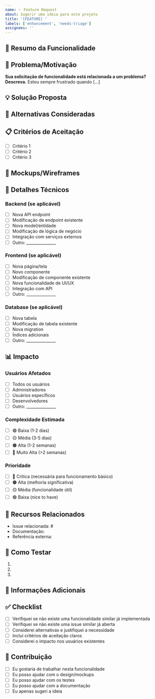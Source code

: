 ```yaml
---
name: ✨ Feature Request
about: Sugerir uma ideia para este projeto
title: '[FEATURE] '
labels: ['enhancement', 'needs-triage']
assignees: ''
---
```


## 🚀 Resumo da Funcionalidade

<!-- Uma descrição clara e concisa da funcionalidade que você gostaria de ver implementada -->

## 🎯 Problema/Motivação

<!-- Descreva o problema que esta funcionalidade resolveria ou a motivação por trás dela -->

**Sua solicitação de funcionalidade está relacionada a um problema? Descreva.**
Estou sempre frustrado quando [...]

## 💡 Solução Proposta

<!-- Descreva a solução que você gostaria de ver -->

## 🔄 Alternativas Consideradas

<!-- Descreva quaisquer soluções ou funcionalidades alternativas que você considerou -->

## 📋 Critérios de Aceitação

<!-- Liste os critérios que devem ser atendidos para considerar esta funcionalidade completa -->

- [ ] Critério 1
- [ ] Critério 2
- [ ] Critério 3

## 🎨 Mockups/Wireframes

<!-- Se aplicável, adicione mockups, wireframes ou screenshots para ajudar a explicar sua ideia -->

## 🔧 Detalhes Técnicos

<!-- Se você tem ideias sobre a implementação técnica, descreva aqui -->

### Backend (se aplicável)
- [ ] Nova API endpoint
- [ ] Modificação de endpoint existente
- [ ] Nova model/entidade
- [ ] Modificação de lógica de negócio
- [ ] Integração com serviços externos
- [ ] Outro: _______________

### Frontend (se aplicável)
- [ ] Nova página/tela
- [ ] Novo componente
- [ ] Modificação de componente existente
- [ ] Nova funcionalidade de UI/UX
- [ ] Integração com API
- [ ] Outro: _______________

### Database (se aplicável)
- [ ] Nova tabela
- [ ] Modificação de tabela existente
- [ ] Nova migration
- [ ] Índices adicionais
- [ ] Outro: _______________

## 📊 Impacto

### Usuários Afetados
- [ ] Todos os usuários
- [ ] Administradores
- [ ] Usuários específicos
- [ ] Desenvolvedores
- [ ] Outro: _______________

### Complexidade Estimada
- [ ] 🟢 Baixa (1-2 dias)
- [ ] 🟡 Média (3-5 dias)
- [ ] 🟠 Alta (1-2 semanas)
- [ ] 🔴 Muito Alta (>2 semanas)

### Prioridade
- [ ] 🔴 Crítica (necessária para funcionamento básico)
- [ ] 🟠 Alta (melhoria significativa)
- [ ] 🟡 Média (funcionalidade útil)
- [ ] 🟢 Baixa (nice to have)

## 🔗 Recursos Relacionados

<!-- Links para documentação, issues relacionadas, etc. -->

- Issue relacionada: #
- Documentação:
- Referência externa:

## 🧪 Como Testar

<!-- Descreva como esta funcionalidade deveria ser testada -->

1.
2.
3.

## 📝 Informações Adicionais

<!-- Adicione qualquer outro contexto ou screenshots sobre a solicitação de funcionalidade aqui -->

## ✅ Checklist

- [ ] Verifiquei se não existe uma funcionalidade similar já implementada
- [ ] Verifiquei se não existe uma issue similar já aberta
- [ ] Considerei alternativas e justifiquei a necessidade
- [ ] Incluí critérios de aceitação claros
- [ ] Considerei o impacto nos usuários existentes

## 🤝 Contribuição

<!-- Você estaria disposto a contribuir com a implementação? -->

- [ ] Eu gostaria de trabalhar nesta funcionalidade
- [ ] Eu posso ajudar com o design/mockups
- [ ] Eu posso ajudar com os testes
- [ ] Eu posso ajudar com a documentação
- [ ] Eu apenas sugeri a ideia
